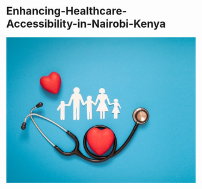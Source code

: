 # Enhancing-Healthcare-Accessibility-in-Nairobi-Kenya
![Image Alt Text](Best-Health-Insurance-in-Texas-e1653068829292.jpg)
